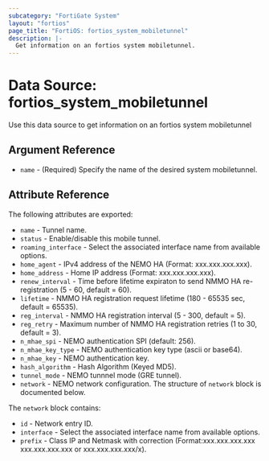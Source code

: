 ```yaml
---
subcategory: "FortiGate System"
layout: "fortios"
page_title: "FortiOS: fortios_system_mobiletunnel"
description: |-
  Get information on an fortios system mobiletunnel.
---
```


# Data Source: fortios_system_mobiletunnel
Use this data source to get information on an fortios system mobiletunnel

## Argument Reference

* `name` - (Required) Specify the name of the desired system mobiletunnel.

## Attribute Reference

The following attributes are exported:

* `name` - Tunnel name.
* `status` - Enable/disable this mobile tunnel.
* `roaming_interface` - Select the associated interface name from available options.
* `home_agent` - IPv4 address of the NEMO HA (Format: xxx.xxx.xxx.xxx).
* `home_address` - Home IP address (Format: xxx.xxx.xxx.xxx).
* `renew_interval` - Time before lifetime expiraton to send NMMO HA re-registration (5 - 60, default = 60).
* `lifetime` - NMMO HA registration request lifetime (180 - 65535 sec, default = 65535).
* `reg_interval` - NMMO HA registration interval (5 - 300, default = 5).
* `reg_retry` - Maximum number of NMMO HA registration retries (1 to 30, default = 3).
* `n_mhae_spi` - NEMO authentication SPI (default: 256).
* `n_mhae_key_type` - NEMO authentication key type (ascii or base64).
* `n_mhae_key` - NEMO authentication key.
* `hash_algorithm` - Hash Algorithm (Keyed MD5).
* `tunnel_mode` - NEMO tunnnel mode (GRE tunnel).
* `network` - NEMO network configuration. The structure of `network` block is documented below.

The `network` block contains:

* `id` - Network entry ID.
* `interface` - Select the associated interface name from available options.
* `prefix` - Class IP and Netmask with correction (Format:xxx.xxx.xxx.xxx xxx.xxx.xxx.xxx or xxx.xxx.xxx.xxx/x).

